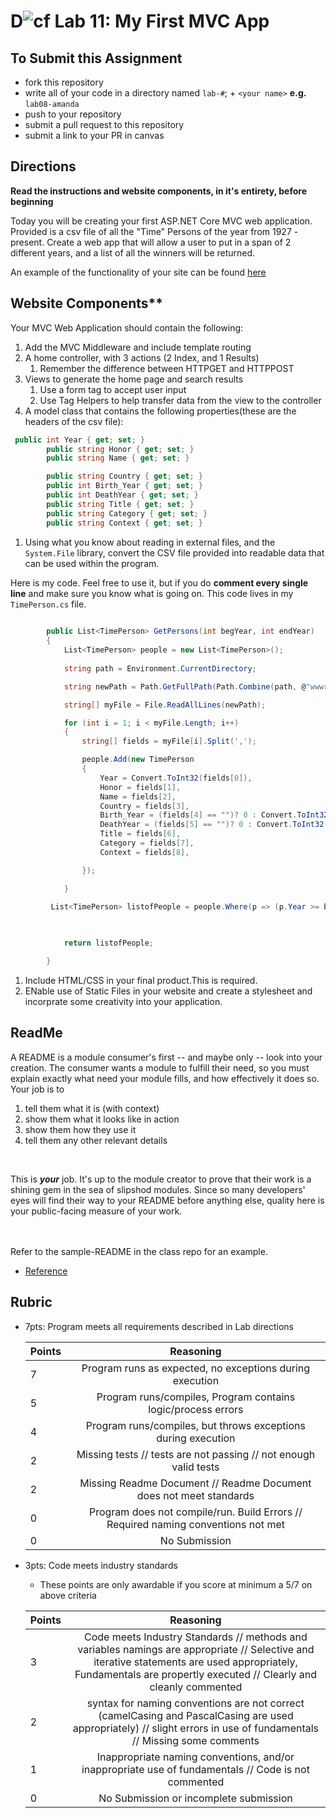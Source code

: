 D![cf](http://i.imgur.com/7v5ASc8.png) Lab 11: My First MVC App
=====================================

## To Submit this Assignment
- fork this repository
- write all of your code in a directory named `lab-#`; + `<your name>` **e.g.** `lab08-amanda`
- push to your repository
- submit a pull request to this repository
- submit a link to your PR in canvas


## Directions

**Read the instructions and website components, in it's entirety, before beginning** <br />

Today you will be creating your first ASP.NET Core MVC web application. Provided is a csv file of all the "Time" Persons of the year from 1927 - present. 
Create a web app that will allow a user to put in a span of 2 different years, and a list of all the winners will be returned. 

An example of the functionality of your site can be found [here](https://lab11.azurewebsites.net/)

## Website Components**
Your MVC Web Application should contain the following:

1. Add the MVC Middleware and include template routing
1. A home controller, with 3 actions (2 Index, and 1 Results)
	1. Remember the difference between HTTPGET and HTTPPOST
1. Views to generate the home page and search results
	1. Use a form tag to accept user input
	1. Use Tag Helpers to help transfer data from the view to the controller
1. A model class that contains the following properties(these are the headers of the csv file):

```csharp
 public int Year { get; set; }
        public string Honor { get; set; }
        public string Name { get; set; }

        public string Country { get; set; }
        public int Birth_Year { get; set; }
        public int DeathYear { get; set; }
        public string Title { get; set; }
        public string Category { get; set; }
        public string Context { get; set; }
```
1. Using what you know about reading in external files, and the `System.File` library, convert the CSV file provided into readable data that can 
be used within the program. <br />

Here is my code. Feel free to use it, but if you do **comment every single line** and make sure you know what is going on. 
This code lives in my `TimePerson.cs` file. 

```csharp
  
        public List<TimePerson> GetPersons(int begYear, int endYear)
        {
            List<TimePerson> people = new List<TimePerson>();
            
            string path = Environment.CurrentDirectory;

            string newPath = Path.GetFullPath(Path.Combine(path, @"wwwroot\personOfTheYear.csv"));

            string[] myFile = File.ReadAllLines(newPath);

            for (int i = 1; i < myFile.Length; i++)
            {
                string[] fields = myFile[i].Split(',');

                people.Add(new TimePerson
                {
                    Year = Convert.ToInt32(fields[0]),
                    Honor = fields[1],
                    Name = fields[2],
                    Country = fields[3],
                    Birth_Year = (fields[4] == "")? 0 : Convert.ToInt32(fields[4]),
                    DeathYear = (fields[5] == "")? 0 : Convert.ToInt32(fields[5]),
                    Title = fields[6],
                    Category = fields[7],
                    Context = fields[8],

                });

            }
            
         List<TimePerson> listofPeople = people.Where(p => (p.Year >= begYear) && (p.Year <= endYear)).ToList();


  
            return listofPeople;

        }
```

1. Include HTML/CSS in your final product.This is required.
1. ENable use of Static Files in your website and create a stylesheet and incorprate some creativity into your application. 

## ReadMe
A README is a module consumer's first -- and maybe only -- look into your creation. The consumer wants a module to fulfill their need, so you must explain exactly what need your module fills, and how effectively it does so.
<br />
Your job is to

1. tell them what it is (with context)
2. show them what it looks like in action
3. show them how they use it
4. tell them any other relevant details
<br />

This is ***your*** job. It's up to the module creator to prove that their work is a shining gem in the sea of slipshod modules. Since so many developers' eyes will find their way to your README before anything else, quality here is your public-facing measure of your work.

<br /> <br /> Refer to the sample-README in the class repo for an example. 
- [Reference](https://github.com/noffle/art-of-readme)

## Rubric
- 7pts: Program meets all requirements described in Lab directions

	Points  | Reasoning | 
	 ------------ | :-----------: | 
	7       | Program runs as expected, no exceptions during execution |
	5       | Program runs/compiles, Program contains logic/process errors|
	4       | Program runs/compiles, but throws exceptions during execution |
	2       | Missing tests // tests are not passing // not enough valid tests |
	2       | Missing Readme Document // Readme Document does not meet standards |
	0       | Program does not compile/run. Build Errors // Required naming conventions not met |
	0       | No Submission |

- 3pts: Code meets industry standards
	- These points are only awardable if you score at minimum a 5/7 on above criteria

	Points  | Reasoning | 
	 ------------ | :-----------: | 
	3       | Code meets Industry Standards // methods and variables namings are appropriate // Selective and iterative statements are used appropriately, Fundamentals are propertly executed // Clearly and cleanly commented |
	2       | syntax for naming conventions are not correct (camelCasing and PascalCasing are used appropriately) // slight errors in use of fundamentals // Missing some comments |
	1       | Inappropriate naming conventions, and/or inappropriate use of fundamentals // Code is not commented  |
	0       | No Submission or incomplete submission |


